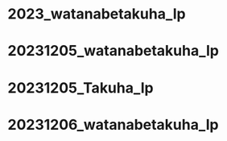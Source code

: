 # 2023_watanabetakuha_lp
# 20231205_watanabetakuha_lp
# 20231205_Takuha_lp
# 20231206_watanabetakuha_lp
